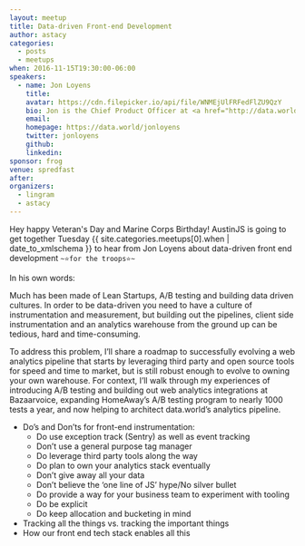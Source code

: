 ```yaml
---
layout: meetup
title: Data-driven Front-end Development
author: astacy
categories:
  - posts
  - meetups
when: 2016-11-15T19:30:00-06:00
speakers:
  - name: Jon Loyens
    title:
    avatar: https://cdn.filepicker.io/api/file/WNMEjUlFRFedFlZU9QzY
    bio: Jon is the Chief Product Officer at <a href="http://data.world">data.world</a>, an ex-BVer, Python and JS nut, Austinite, Canadian, Midgetman, Tennis Player, and Geek.
    email:
    homepage: https://data.world/jonloyens
    twitter: jonloyens
    github:
    linkedin:
sponsor: frog
venue: spredfast
after:
organizers:
  - lingram
  - astacy
---
```


Hey happy Veteran's Day and Marine Corps Birthday! AustinJS is going to get together Tuesday <x-date>{{ site.categories.meetups[0].when | date_to_xmlschema }}</x-date> to hear from Jon Loyens about data-driven front end development `~⭐️for the troops⭐️~`

In his own words:

Much has been made of Lean Startups, A/B testing and building data driven cultures. In order to be data-driven you need to have a culture of instrumentation and measurement, but building out the pipelines, client side instrumentation and an analytics warehouse from the ground up can be tedious, hard and time-consuming.

To address this problem, I’ll share a roadmap to successfully evolving a web analytics pipeline that starts by leveraging third party and open source tools for speed and time to market, but is still robust enough to evolve to owning your own warehouse. For context, I’ll walk through my experiences of introducing A/B testing and building out web analytics integrations at Bazaarvoice, expanding HomeAway’s A/B testing program to nearly 1000 tests a year, and now helping to architect data.world’s analytics pipeline.

* Do’s and Don’ts for front-end instrumentation:
    * Do use exception track (Sentry) as well as event tracking
    * Don’t use a general purpose tag manager
    * Do leverage third party tools along the way
    * Do plan to own your analytics stack eventually
    * Don’t give away all your data
    * Don’t believe the ‘one line of JS’ hype/No silver bullet
    * Do provide a way for your business team to experiment with tooling
    * Do be explicit
    * Do keep allocation and bucketing in mind
* Tracking all the things vs. tracking the important things
* How our front end tech stack enables all this
